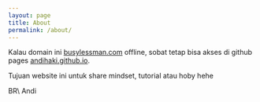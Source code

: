 ```yaml
---
layout: page
title: About
permalink: /about/
---
```


Kalau domain ini [busylessman.com](http://busylessman.com) offline, sobat tetap bisa akses di github pages [andihaki.github.io](https://andihaki.github.io).

Tujuan website ini untuk share mindset, tutorial atau hoby hehe

BR\\
Andi
